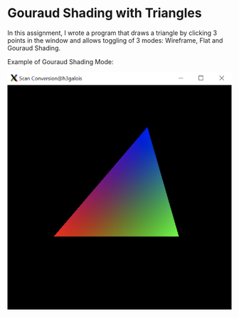 # Gouraud Shading with Triangles

In this assignment, I wrote a program that draws a triangle by clicking 3 points in the window and allows toggling of 3 modes: Wireframe, Flat and Gouraud Shading. 

Example of Gouraud Shading Mode:

<p align="center">
<img src="GouraudShading.png" width="550">
</p>
